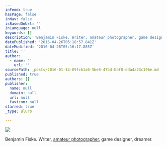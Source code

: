 ```yaml
---
inFeed: true
hasPage: false
inNav: false
isBasedOnUrl: ''
inLanguage: null
keywords: []
description: 'Benjamin Fiske. Writer, amateur photographer, game designer, dreamer.'
datePublished: '2016-04-26T05:18:57.841Z'
dateModified: '2016-04-26T05:16:17.885Z'
title: ''
author:
  - name: ''
    url: ''
sourcePath: _posts/2016-01-14-89fcb1a0-5be6-47bd-bbf0-dda4a23c196e.md
published: true
authors: []
publisher:
  name: null
  domain: null
  url: null
  favicon: null
starred: true
_type: Blurb

---
```

![](https://the-grid-user-content.s3-us-west-2.amazonaws.com/8d1b268c-c7e5-49d2-93cc-3503741e270e.jpg)

Benjamin Fiske. Writer, [amateur photographer][0], game designer, dreamer.

[0]: photography.benjaminblue.me